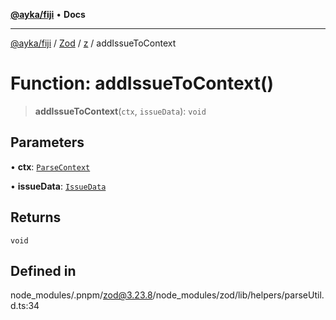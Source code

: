 [**@ayka/fiji**](../../../../../README.md) • **Docs**

***

[@ayka/fiji](../../../../../globals.md) / [Zod](../../../README.md) / [z](../README.md) / addIssueToContext

# Function: addIssueToContext()

> **addIssueToContext**(`ctx`, `issueData`): `void`

## Parameters

• **ctx**: [`ParseContext`](../interfaces/ParseContext.md)

• **issueData**: [`IssueData`](../type-aliases/IssueData.md)

## Returns

`void`

## Defined in

node\_modules/.pnpm/zod@3.23.8/node\_modules/zod/lib/helpers/parseUtil.d.ts:34
